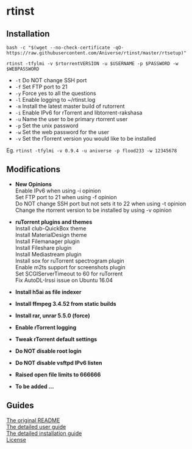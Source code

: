 # rtinst



## Installation

```
bash -c "$(wget --no-check-certificate -qO- https://raw.githubusercontent.com/Aniverse/rtinst/master/rtsetup)"
```
```
rtinst -tfylmi -v $rtorrentVERSION -u $USERNAME -p $PASSWORD -w $WEBPASSWORD 
```

- `-t` Do NOT change SSH port  
- `-f` Set FTP port to 21  
- `-y` Force yes to all the questions  
- `-l` Enable logging to ~/rtinst.log  
- `-m` Install the latest master build of rutorrent  
- `-i` Enable IPv6 for rTorrent and libtorrent-rakshasa  
- `-u` Name the user to be primary rtorrent user  
- `-p` Set the unix password  
- `-w` Set the web password for the user  
- `-v` Set the rTorrent version you would like to be installed  

Eg.  `rtinst -tfylmi -v 0.9.4 -u aniverse -p flood233 -w 12345678`  




## Modifications

- **New Opinions**  
Enable IPv6 when using -i opinion  
Set FTP port to 21 when using -f opinion  
Do NOT change SSH port but not sets it to 22 when using -t opinion  
Change the rtorrent version to be installed by using -v opinion  

- **ruTorrent plugins and themes**  
Install club-QuickBox theme  
Install MaterialDesign theme  
Install Filemanager plugin  
Install Fileshare plugin  
Install Mediastream plugin  
Install sox for ruTorrent spectrogram plugin  
Enable m2ts support for screenshots plugin  
Set SCGIServerTimeout to 60 for ruTorrent  
Fix AutoDL-Irssi issue on Ubuntu 16.04  

- **Install h5ai as file indexer**  
- **Install ffmpeg 3.4.52 from static builds**  
- **Install rar, unrar 5.5.0 (force)**  

- **Enable rTorrent logging**  
- **Tweak rTorrent default settings**  
- **Do NOT disable root login**  
- **Do NOT disable vsftpd IPv6 listen**  
- **Raised open file limits to 666666**  
- **To be added ...**  




## Guides

[The original README](https://github.com/arakasi72/rtinst/blob/master/README.md)  
[The detailed user guide](https://github.com/arakasi72/rtinst/wiki/Guide)  
[The detailed installation guide](https://github.com/arakasi72/rtinst/wiki/Installing-rtinst)  
[License](https://github.com/arakasi72/rtinst/blob/master/LICENSE)  
